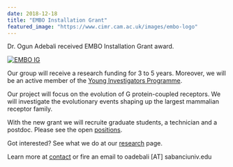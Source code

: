 ```yaml
---
date: 2018-12-18
title: "EMBO Installation Grant"
featured_image: "https://www.cimr.cam.ac.uk/images/embo-logo"
---
```


Dr. Ogun Adebali received EMBO Installation Grant award.

<!--more-->

[![EMBO IG](https://pbs.twimg.com/media/DusYI_LXcAAIZ28.jpg)](http://bit.ly/2Ep9CAc)

Our group will receive a research funding for 3 to 5 years. Moreover, we will be an active member of the [Young Investigators Programme](http://embo.org/funding-awards/young-investigators).

Our project will focus on the evolution of G protein-coupled receptors. We will investigate the evolutionary events shaping up the largest mammalian receptor family. 

With the new grant we will recruite graduate students, a technician and a postdoc. Please see the open [positions](/positions). 

Got interested? See what we do at our [research](/research) page.

Learn more at [contact](/contact) or fire an email to oadebali [AT] sabanciuniv.edu